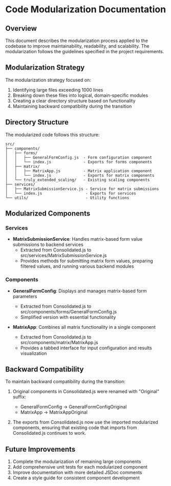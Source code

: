 # Code Modularization Documentation

## Overview

This document describes the modularization process applied to the codebase to improve maintainability, readability, and scalability. The modularization follows the guidelines specified in the project requirements.

## Modularization Strategy

The modularization strategy focused on:

1. Identifying large files exceeding 1000 lines
2. Breaking down these files into logical, domain-specific modules
3. Creating a clear directory structure based on functionality
4. Maintaining backward compatibility during the transition

## Directory Structure

The modularized code follows this structure:

```
src/
├── components/
│   ├── forms/
│   │   ├── GeneralFormConfig.js  - Form configuration component
│   │   └── index.js              - Exports for forms components
│   ├── matrix/
│   │   ├── MatrixApp.js          - Matrix application component
│   │   └── index.js              - Exports for matrix components
│   └── truly_extended_scaling/   - Existing scaling components
├── services/
│   ├── MatrixSubmissionService.js - Service for matrix submissions
│   └── index.js                   - Exports for services
└── utils/                         - Utility functions
```

## Modularized Components

### Services

- **MatrixSubmissionService**: Handles matrix-based form value submissions to backend services
  - Extracted from Consolidated.js to src/services/MatrixSubmissionService.js
  - Provides methods for submitting matrix form values, preparing filtered values, and running various backend modules

### Components

- **GeneralFormConfig**: Displays and manages matrix-based form parameters
  - Extracted from Consolidated.js to src/components/forms/GeneralFormConfig.js
  - Simplified version with essential functionality

- **MatrixApp**: Combines all matrix functionality in a single component
  - Extracted from Consolidated.js to src/components/matrix/MatrixApp.js
  - Provides a tabbed interface for input configuration and results visualization

## Backward Compatibility

To maintain backward compatibility during the transition:

1. Original components in Consolidated.js were renamed with "Original" suffix:
   - GeneralFormConfig → GeneralFormConfigOriginal
   - MatrixApp → MatrixAppOriginal

2. The exports from Consolidated.js now use the imported modularized components, ensuring that existing code that imports from Consolidated.js continues to work.

## Future Improvements

1. Complete the modularization of remaining large components
2. Add comprehensive unit tests for each modularized component
3. Improve documentation with more detailed JSDoc comments
4. Create a style guide for consistent component development